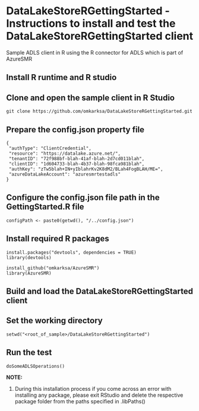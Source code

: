 # DataLakeStoreRGettingStarted - Instructions to install and test the DataLakeStoreRGettingStarted client
Sample ADLS client in R using the R connector for ADLS which is part of AzureSMR

## Install R runtime and R studio

## Clone and open the sample client in R Studio
```
git clone https://github.com/omkarksa/DataLakeStoreRGettingStarted.git
```

## Prepare the config.json property file
```
{
 "authType": "ClientCredential",
 "resource": "https://datalake.azure.net/",
 "tenantID": "72f988bf-blah-41af-blah-2d7cd011blah",
 "clientID": "1d604733-blah-4b37-blah-98fca981blah",
 "authKey": "zTw5blah+IN+yIblahrKv2K8dM2/BLah4FogBLAH/ME=",
 "azureDataLakeAccount": "azuresmrtestadls"
}
```

## Configure the config.json file path in the GettingStarted.R file
`
configPath <- paste0(getwd(), "/../config.json")
`

## Install required R packages
```
install.packages("devtools", dependencies = TRUE)
library(devtools)

install_github("omkarksa/AzureSMR")
library(AzureSMR)
```

## Build and load the DataLakeStoreRGettingStarted client

## Set the working directory 
`
setwd("<root_of_sample>/DataLakeStoreRGettingStarted")
`

## Run the test
`
doSomeADLSOperations()
`

**NOTE:**
1. During this installation process if you come across an error with installing any package, please exit RStudio and delete the respective package folder from the paths specified in .libPaths()
